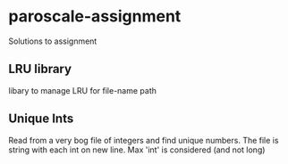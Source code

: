 # paroscale-assignment
Solutions to assignment

## LRU library
libary to manage LRU for file-name path

## Unique Ints
Read from a very bog file of integers and find unique numbers. The file is string with each int on new line. Max 'int' is considered (and not long)
